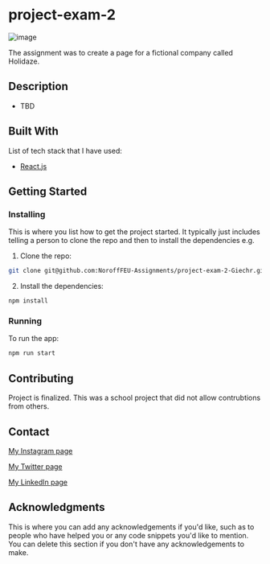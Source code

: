 
# project-exam-2

![image](https://github.com/Giechr/Christoffergiertsen.com/blob/57865cf07713e11aec04c4871a7e810c64fbfb5d/img/Holidaze.png)

The assignment was to create a page for a fictional company called Holidaze.  

## Description

- TBD

## Built With

List of tech stack that I have used:

- [React.js](https://reactjs.org/)


## Getting Started

### Installing

This is where you list how to get the project started. It typically just includes telling a person to clone the repo and then to install the dependencies e.g.

1. Clone the repo:

```bash
git clone git@github.com:NoroffFEU-Assignments/project-exam-2-Giechr.git
```

2. Install the dependencies:

```
npm install
```

### Running


To run the app:

```bash
npm run start
```


## Contributing

Project is finalized. This was a school project that did not allow contrubtions from others.  

## Contact


[My Instagram page](https://www.instagram.com/christoffergiertsen/)

[My Twitter page](https://twitter.com/ChrisHGiertsen)

[My LinkedIn page](https://www.linkedin.com/in/christoffergiertsen/)

## Acknowledgments

This is where you can add any acknowledgements if you'd like, such as to people who have helped you or any code snippets you'd like to mention. You can delete this section if you don't have any acknowledgements to make.
